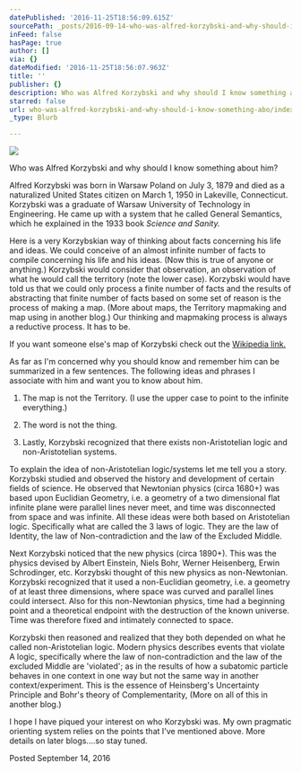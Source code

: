 ```yaml
---
datePublished: '2016-11-25T18:56:09.615Z'
sourcePath: _posts/2016-09-14-who-was-alfred-korzybski-and-why-should-i-know-him.md
inFeed: false
hasPage: true
author: []
via: {}
dateModified: '2016-11-25T18:56:07.963Z'
title: ''
publisher: {}
description: Who was Alfred Korzybski and why should I know something about him?
starred: false
url: who-was-alfred-korzybski-and-why-should-i-know-something-abo/index.html
_type: Blurb

---
```

![](https://the-grid-user-content.s3-us-west-2.amazonaws.com/0fdf891f-0735-4e5d-b768-a0b12446d2e3.jpg)

Who was Alfred Korzybski and why should I know something about him?

Alfred Korzybski was born in Warsaw Poland on July 3, 1879 and died as a naturalized United States citizen on March 1, 1950 in Lakeville, Connecticut. Korzybski was a graduate of Warsaw University of Technology in Engineering. He came up with a system that he called General Semantics, which he explained in the 1933 book _Science and Sanity._

Here is a very Korzybskian way of thinking about facts concerning his life and ideas. We could conceive of an almost infinite number of facts to compile concerning his life and his ideas. (Now this is true of anyone or anything.) Korzybski would consider that observation, an observation of what he would call the territory (note the lower case). Korzybski would have told us that we could only process a finite number of facts and the results of abstracting that finite number of facts based on some set of reason is the process of making a map. (More about maps, the Territory mapmaking and map using in another blog.) Our thinking and mapmaking process is always a reductive process. It has to be.

If you want someone else's map of Korzybski check out the [Wikipedia link.][0]

As far as I'm concerned why you should know and remember him can be summarized in a few sentences. The following ideas and phrases I associate with him and want you to know about him.

1) The map is not the Territory. (I use the upper case to point to the infinite everything.)

2) The word is not the thing.

3) Lastly, Korzybski recognized that there exists non-Aristotelian logic and non-Aristotelian systems.

To explain the idea of non-Aristotelian logic/systems let me tell you a story. Korzybski studied and observed the history and development of certain fields of science. He observed that Newtonian physics (circa 1680+) was based upon Euclidian Geometry, i.e. a geometry of a two dimensional flat infinite plane were parallel lines never meet, and time was disconnected from space and was infinite. All these ideas were both based on Aristotelian logic. Specifically what are called the 3 laws of logic. They are the law of Identity, the law of Non-contradiction and the law of the Excluded Middle.

Next Korzybski noticed that the new physics (circa 1890+). This was the physics devised by Albert Einstein, Niels Bohr, Werner Heisenberg, Erwin Schrodinger, etc. Korzybski thought of this new physics as non-Newtonian. Korzybski recognized that it used a non-Euclidian geometry, i.e. a geometry of at least three dimensions, where space was curved and parallel lines could intersect. Also for this non-Newtonian physics, time had a beginning point and a theoretical endpoint with the destruction of the known universe. Time was therefore fixed and intimately connected to space.

Korzybski then reasoned and realized that they both depended on what he called non-Aristotelian logic. Modern physics describes events that violate A logic, specifically where the law of non-contradiction and the law of the excluded Middle are 'violated'; as in the results of how a subatomic particle behaves in one context in one way but not the same way in another context/experiment. This is the essence of Heinsberg's Uncertainty Principle and Bohr's theory of Complementarity, (More on all of this in another blog.)

I hope I have piqued your interest on who Korzybski was. My own pragmatic orienting system relies on the points that I've mentioned above. More details on later blogs....so stay tuned.

Posted September 14, 2016

[0]: https://en.wikipedia.org/wiki/Alfred_Korzybski "Wikipedia"